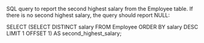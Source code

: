 SQL query to report the second highest salary from the Employee table. If there is no second highest salary, the query should report NULL:

SELECT
    (SELECT DISTINCT salary
     FROM Employee
     ORDER BY salary DESC
     LIMIT 1 OFFSET 1) AS second_highest_salary;